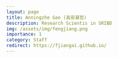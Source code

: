 ```yaml
---
layout: page
title: Anningzhe Gao (高安凝哲)
description: Research Scientis in SRIBD
img: /assets/img/fengjiang.png
importance: 1
category: Staff
redirect: https://fjiangai.github.io/
---
```

